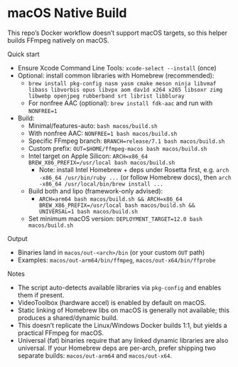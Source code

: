 macOS Native Build
==================

This repo’s Docker workflow doesn’t support macOS targets, so this helper builds FFmpeg natively on macOS.

Quick start
- Ensure Xcode Command Line Tools: `xcode-select --install` (once)
- Optional: install common libraries with Homebrew (recommended):
  - `brew install pkg-config nasm yasm cmake meson ninja libvmaf libass libvorbis opus libvpx aom dav1d x264 x265 libsoxr zimg libwebp openjpeg rubberband srt librist libbluray`
  - For nonfree AAC (optional): `brew install fdk-aac` and run with `NONFREE=1`
- Build:
  - Minimal/features-auto: `bash macos/build.sh`
  - With nonfree AAC: `NONFREE=1 bash macos/build.sh`
  - Specific FFmpeg branch: `BRANCH=release/7.1 bash macos/build.sh`
  - Custom prefix: `OUT=$HOME/ffmpeg-macos bash macos/build.sh`
  - Intel target on Apple Silicon: `ARCH=x86_64 BREW_X86_PREFIX=/usr/local bash macos/build.sh`
    - Note: install Intel Homebrew + deps under Rosetta first, e.g. `arch -x86_64 /usr/bin/ruby ...` (or follow Homebrew docs), then `arch -x86_64 /usr/local/bin/brew install ...`
  - Build both and lipo (framework-only advised):
    - `ARCH=arm64 bash macos/build.sh && ARCH=x86_64 BREW_X86_PREFIX=/usr/local bash macos/build.sh && UNIVERSAL=1 bash macos/build.sh`
  - Set minimum macOS version: `DEPLOYMENT_TARGET=12.0 bash macos/build.sh`

Output
- Binaries land in `macos/out-<arch>/bin` (or your custom `OUT` path)
- Examples: `macos/out-arm64/bin/ffmpeg`, `macos/out-x64/bin/ffprobe`

Notes
- The script auto-detects available libraries via `pkg-config` and enables them if present.
- VideoToolbox (hardware accel) is enabled by default on macOS.
- Static linking of Homebrew libs on macOS is generally not available; this produces a shared/dynamic build.
- This doesn’t replicate the Linux/Windows Docker builds 1:1, but yields a practical FFmpeg for macOS.
- Universal (fat) binaries require that any linked dynamic libraries are also universal. If your Homebrew deps are per-arch, prefer shipping two separate builds: `macos/out-arm64` and `macos/out-x64`.

